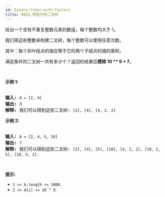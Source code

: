 ```yaml
---
id: binary-trees-with-factors
title: 0823.带因子的二叉树
---
```

给出一个含有不重复整数元素的数组，每个整数均大于 1。

我们用这些整数来构建二叉树，每个整数可以使用任意次数。

其中：每个非叶结点的值应等于它的两个子结点的值的乘积。

满足条件的二叉树一共有多少个？返回的结果应**模除 10 ** 9 + 7**。

 

**示例 1:**


<pre><br/><strong>输入:</strong> <code>A = [2, 4]</code><br/><strong>输出:</strong> 3<br/><strong>解释:</strong> 我们可以得到这些二叉树: <code>[2], [4], [4, 2, 2]</code></pre>

**示例 2:**


<pre><br/><strong>输入:</strong> <code>A = [2, 4, 5, 10]</code><br/><strong>输出:</strong> <code>7</code><br/><strong>解释:</strong> 我们可以得到这些二叉树: <code>[2], [4], [5], [10], [4, 2, 2], [10, 2, 5], [10, 5, 2]</code>.</pre>

 

**提示:**

- <code>1 &lt;= A.length &lt;= 1000.</code>
- <code>2 &lt;= A[i] &lt;= 10 ^ 9</code>.